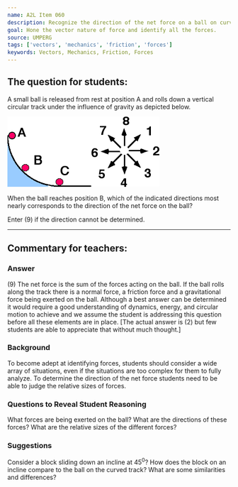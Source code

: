 ```yaml
---
name: A2L Item 060
description: Recognize the direction of the net force on a ball on curved vertical track.
goal: Hone the vector nature of force and identify all the forces.
source: UMPERG
tags: ['vectors', 'mechanics', 'friction', 'forces']
keywords: Vectors, Mechanics, Friction, Forces
---
```


## The question for students:

A small ball is released from rest at position A and rolls down a
vertical circular track under the influence of gravity as depicted
below.

![Item060_fig1.gif](../images/Item060_fig1.gif)

When the ball reaches position B, which of the indicated directions most
nearly corresponds to the direction of the net force on the ball?

Enter (9) if the direction cannot be determined.

<hr/>

## Commentary for teachers:

### Answer

(9) The net force is the sum of the forces acting on the ball.  If the
ball rolls along the track there is a normal force, a friction force and
a gravitational force being exerted on the ball.  Although a best answer
can be determined it would require a good understanding of dynamics,
energy, and circular motion to achieve and we assume the student is
addressing this question before all these elements are in place.  [The
actual answer is (2) but few students are able to appreciate that
without much thought.]

### Background

To become adept at identifying forces, students should consider a wide
array of situations, even if the situations are too complex for them to
fully analyze.   To determine the direction of the net force students
need to be able to judge the relative sizes of forces.

### Questions to Reveal Student Reasoning

What forces are being exerted on the ball?  What are the directions of
these forces?  What are the relative sizes of the different forces?

### Suggestions

Consider a block sliding down an incline at 45<sup>0</sup>?   How does
the block on an incline compare to the ball on the curved track?  What
are some similarities and differences?

